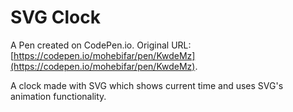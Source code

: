 # SVG Clock

A Pen created on CodePen.io. Original URL: [https://codepen.io/mohebifar/pen/KwdeMz](https://codepen.io/mohebifar/pen/KwdeMz).

A clock made with SVG which shows current time and uses SVG's animation functionality.